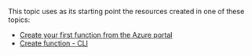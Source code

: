 This topic uses as its starting point the resources created in one of these topics:

+ [Create your first function from the Azure portal](../articles/azure-functions/functions-create-first-azure-function.md)
+ [Create function - CLI](../articles/azure-functions/functions-create-first-azure-function-azure-cli.md)